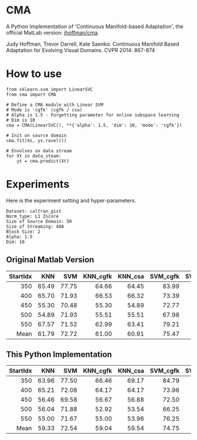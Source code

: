 # CMA

A Python Implementation of 'Continuous Manifold-based Adaptation', the official MatLab version: [jhoffman/cma](https://github.com/jhoffman/cma).

Judy Hoffman, Trevor Darrell, Kate Saenko: Continuous Manifold Based Adaptation for Evolving Visual Domains. CVPR 2014: 867-874

# How to use

```py3
from sklearn.svm import LinearSVC
from cma import CMA

# Define a CMA module with Linear SVM
# Mode is 'cgfk' (cgfk / csa)
# Alpha is 1.5 - Forgetting parameter for online subspace learning
# Dim is 10
cma = CMA(LinearSVC(), **{'alpha': 1.5, 'dim': 10, 'mode': 'cgfk'})

# Init on source domain
cma.fit(Xs, ys.ravel())

# Envolves on data stream
for Xt in data_steam:
    yt = cma.predict(Xt)
```

# Experiments

Here is the experiment setting and hyper-parameters.
```
Dataset: caltran_gist
Norm_type: L1 Zscore
Size of Source Domain: 50
Size of Streaming: 480
Block Size: 2
Alpha: 1.5
Dim: 10
```

## Original Matlab Version

|StartIdx|  KNN |   SVM | KNN_cgfk | KNN_csa | SVM_cgfk | SVM_csa |
| ---: | ----: | -------: | ------: | -------: | ------: | -----:|
| 350  | 65.49 | 77.75 | 64.66    | 64.45   | 83.99    | 83.58   |
| 400  | 65.70 | 71.93 | 66.53    | 66.32   | 73.39    | 73.80   |
| 450  | 55.30 | 70.48 | 55.30    | 54.89   | 72.77    | 72.56   |
| 500  | 54.89 | 71.93 | 55.51    | 55.51   | 67.98    | 67.98   |
| 550  | 67.57 | 71.52 | 62.99    | 63.41   | 79.21    | 79.21   |
| Mean | 61.79 | 72.72 | 61.00    | 60.91   | 75.47    | 75.43   |

## This Python Implementation

|StartIdx|  KNN |   SVM | KNN_cgfk | KNN_csa | SVM_cgfk | SVM_csa |
| ---: | ----: | -------: | ------: | -------: | ------: | -----:|
|  350 | 63.96 |    77.50 |   66.46 |    69.17 |   84.79 | 84.79 |
|  400 | 65.21 |    72.08 |   64.17 |    64.17 |   73.96 | 74.17 |
|  450 | 56.46 |    69.58 |   56.67 |    56.88 |   72.50 | 72.71 |
|  500 | 56.04 |    71.88 |   52.92 |    53.54 |   66.25 | 67.92 |
|  550 | 55.00 |    71.67 |   55.00 |    53.96 |   76.25 | 79.38 |
| Mean | 59.33 |    72.54 |   59.04 |    59.54 |   74.75 | 75.79 |



